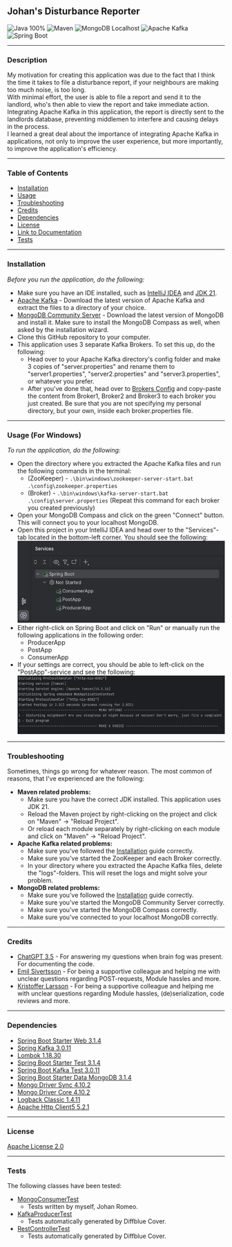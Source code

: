 ## **Johan's Disturbance Reporter**
![Java 100%](https://img.shields.io/badge/Java-100%25-%23E57300)
![Maven](https://img.shields.io/badge/Maven-%238a6ac8?style=for-the-badge&logo=apache-maven&logoColor=white)
![MongoDB Localhost](https://img.shields.io/badge/MongoDB-Localhost-<custom_color_code>?style=for-the-badge&logo=mongodb&logoColor=white)
![Apache Kafka](https://img.shields.io/badge/Apache%20Kafka-%23FF5722?style=for-the-badge&logo=apache-kafka&logoColor=white)
![Spring Boot](https://img.shields.io/badge/Spring%20Boot-%23009639?style=for-the-badge&logo=spring&logoColor=white)

---
### Description
My motivation for creating this application was due to the fact that I think the time it takes to file a disturbance report, if your neighbours are making too much noise, is too long.  
With minimal effort, the user is able to file a report and send it to the landlord, who's then able to view the report and take immediate action.
<br>Integrating Apache Kafka in this application, the report is directly sent to the landlords database, preventing middlemen to interfere and causing delays in the process.
<br>I learned a great deal about the importance of integrating Apache Kafka in applications, not only to improve the user experience, but more importantly, to improve the application's efficiency.

---
### Table of Contents
+ [Installation](#installation)
+ [Usage](#usage)
+ [Troubleshooting](#troubleshooting)
+ [Credits](#credits)
+ [Dependencies](#dependencies)
+ [License](#license)
+ [Link to Documentation](SpringBoot-ApacheKafka-Project/Installation&Documentation/Documentation.md)
+ [Tests](#tests)

---
### Installation
*Before you run the application, do the following:*
+ Make sure you have an IDE installed, such as [IntelliJ IDEA](https://www.jetbrains.com/idea/download/#section=windows) and [JDK 21](https://www.oracle.com/se/java/technologies/downloads/).
+ [Apache Kafka](https://www.apache.org/dyn/closer.cgi?path=/kafka/3.5.0/kafka_2.13-3.5.0.tgz) - Download the latest version of Apache Kafka and extract the files to a directory of your choice.
+ [MongoDB Community Server](https://www.mongodb.com/try/download/community) - Download the latest version of MongoDB and install it. Make sure to install the MongoDB Compass as well, when asked by the installation wizard.
+ Clone this GitHub repository to your computer.
+ This application uses 3 separate Kafka Brokers. To set this up, do the following:
  + Head over to your Apache Kafka directory's config folder and make 3 copies of "server.properties" and rename them to "server1.properties", "server2.properties" and "server3.properties", or whatever you prefer. 
  + After you've done that, head over to [Brokers Config](SpringBoot-ApacheKafka-Project/Installation&Documentation/BrokersConfig) and copy-paste the content from Broker1, Broker2 and Broker3 to each broker you just created. Be sure that you are not specifying my personal directory, but your own, inside each broker.properties file.
---
### Usage (For Windows)
*To run the application, do the following:*
+ Open the directory where you extracted the Apache Kafka files and run the following commands in the terminal:
    + (ZooKeeper) - `.\bin\windows\zookeeper-server-start.bat .\config\zookeeper.properties`
    + (Broker) - `.\bin\windows\kafka-server-start.bat .\config\server.properties` (Repeat this command for each broker you created previously)
+ Open your MongoDB Compass and click on the green "Connect" button. This will connect you to your localhost MongoDB.
+ Open this project in your IntelliJ IDEA and head over to the "Services"-tab located in the bottom-left corner. You should see the following:
<br>![Services: ConsumerApp, PostApp, ProducerApp](SpringBoot-ApacheKafka-Project/Installation&Documentation/Usage/services.png)
+ Either right-click on Spring Boot and click on "Run" or manually run the following applications in the following order:
    + ProducerApp
    + PostApp
    + ConsumerApp
+ If your settings are correct, you should be able to left-click on the "PostApp"-service and see the following:
<br>![Menu options](SpringBoot-ApacheKafka-Project/Installation&Documentation/Usage/postapp.png)

---
### Troubleshooting
Sometimes, things go wrong for whatever reason. The most common of reasons, that I've experienced are the following:
+ **Maven related problems:**
  + Make sure you have the correct JDK installed. This application uses JDK 21.
  + Reload the Maven project by right-clicking on the project and click on "Maven" -> "Reload Project".
  + Or reload each module separately by right-clicking on each module and click on "Maven" -> "Reload Project".
+ **Apache Kafka related problems:**
  + Make sure you've followed the [Installation](#installation) guide correctly.
  + Make sure you've started the ZooKeeper and each Broker correctly.
  + In your directory where you extracted the Apache Kafka files, delete the "logs"-folders. This will reset the logs and might solve your problem.
+ **MongoDB related problems:**
  + Make sure you've followed the [Installation](#installation) guide correctly.
  + Make sure you've started the MongoDB Community Server correctly.
  + Make sure you've started the MongoDB Compass correctly.
  + Make sure you've connected to your localhost MongoDB correctly.
---
### Credits
+ [ChatGPT 3.5](https://chat.openai.com/) - For answering my questions when brain fog was present. For documenting the code.
+ [Emil Sivertsson](https://github.com/Emilsivertsson) - For being a supportive colleague and helping me with unclear questions regarding POST-requests, Module hassles and more.
+ [Kristoffer Larsson](https://github.com/KoffaRn) - For being a supportive colleague and helping me with unclear questions regarding Module hassles, (de)serialization, code reviews and more.

---
### Dependencies
+ [Spring Boot Starter Web 3.1.4](https://mvnrepository.com/artifact/org.springframework.boot/spring-boot-starter-web/3.1.4)
+ [Spring Kafka 3.0.11](https://mvnrepository.com/artifact/org.springframework.kafka/spring-kafka/3.0.11)
+ [Lombok 1.18.30](https://mvnrepository.com/artifact/org.projectlombok/lombok/1.18.30)
+ [Spring Boot Starter Test 3.1.4](https://mvnrepository.com/artifact/org.springframework.boot/spring-boot-starter-test/3.1.4)
+ [Spring Boot Kafka Test 3.0.11](https://mvnrepository.com/artifact/org.springframework.kafka/spring-kafka-test/3.0.11)
+ [Spring Boot Starter Data MongoDB 3.1.4](https://mvnrepository.com/artifact/org.springframework.boot/spring-boot-starter-data-mongodb/3.1.4)
+ [Mongo Driver Sync 4.10.2](https://mvnrepository.com/artifact/org.mongodb/mongodb-driver-sync)
+ [Mongo Driver Core 4.10.2](https://mvnrepository.com/artifact/org.mongodb/mongodb-driver-core)
+ [Logback Classic 1.4.11](https://mvnrepository.com/artifact/ch.qos.logback/logback-classic/1.4.11)
+ [Apache Http Client5 5.2.1](https://mvnrepository.com/artifact/org.apache.httpcomponents.client5/httpclient5)

---
### License
[Apache License 2.0](LICENSE)

---
### Tests
The following classes have been tested:
+ [MongoConsumerTest](SpringBoot-ApacheKafka-Project/KafkaMongoConsumer/src/test/java/com/consumer/MongoConsumerTest.java)
  + Tests written by myself, Johan Romeo.
+ [KafkaProducerTest](SpringBoot-ApacheKafka-Project/KafkaProducer/src/test/java/com/producer/KafkaProducerTest.java)
  + Tests automatically generated by Diffblue Cover. 
+ [RestControllerTest](SpringBoot-ApacheKafka-Project/KafkaProducer/src/test/java/com/producer/RestControllerTest.java)
  + Tests automatically generated by Diffblue Cover. 
